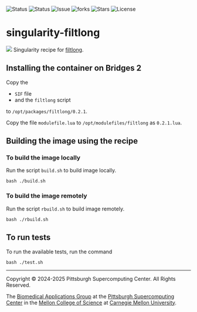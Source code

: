 ![Status](https://github.com/pscedu/singularity-filtlong/actions/workflows/main.yml/badge.svg)
![Status](https://github.com/pscedu/singularity-filtlong/actions/workflows/pretty.yml/badge.svg)
![Issue](https://img.shields.io/github/issues/pscedu/singularity-filtlong)
![forks](https://img.shields.io/github/forks/pscedu/singularity-filtlong)
![Stars](https://img.shields.io/github/stars/pscedu/singularity-filtlong)
![License](https://img.shields.io/github/license/pscedu/singularity-filtlong)

# singularity-filtlong
![](https://github.com/rrwick/Filtlong/blob/main/misc/filtlong_logo_transparent.png)
Singularity recipe for [filtlong](https://github.com/rrwick/Filtlong).

## Installing the container on Bridges 2
Copy the

* `SIF` file
* and the `filtlong` script

to `/opt/packages/filtlong/0.2.1`.

Copy the file `modulefile.lua` to `/opt/modulefiles/filtlong` as `0.2.1.lua`.

## Building the image using the recipe

### To build the image locally
Run the script `build.sh` to build image locally.

```
bash ./build.sh
````

### To build the image remotely
Run the script `rbuild.sh` to build image remotely.

```
bash ./rbuild.sh
```

## To run tests
To run the available tests, run the command

```
bash ./test.sh
```

---
Copyright © 2024-2025 Pittsburgh Supercomputing Center. All Rights Reserved.

The [Biomedical Applications Group](https://www.psc.edu/biomedical-applications/) at the [Pittsburgh Supercomputing Center](http://www.psc.edu) in the [Mellon College of Science](https://www.cmu.edu/mcs/) at [Carnegie Mellon University](http://www.cmu.edu).
